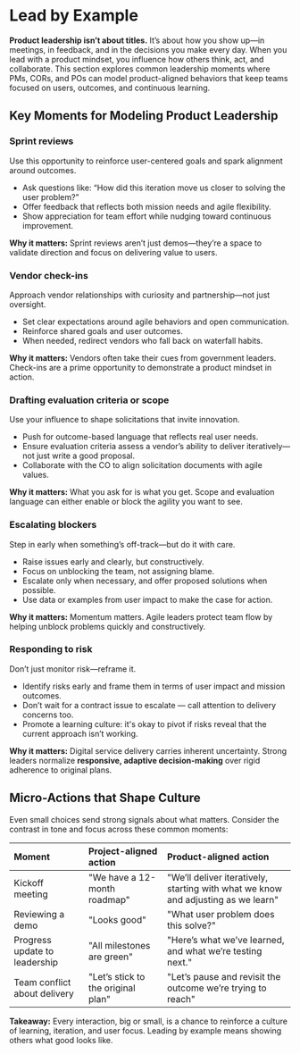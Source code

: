 # Lead by Example 

**Product leadership isn’t about titles.** It’s about how you show up—in meetings, in feedback, and in the decisions you make every day. When you lead with a product mindset, you influence how others think, act, and collaborate. This section explores common leadership moments where PMs, CORs, and POs can model product-aligned behaviors that keep teams focused on users, outcomes, and continuous learning.

## Key Moments for Modeling Product Leadership

### Sprint reviews

Use this opportunity to reinforce user-centered goals and spark alignment around outcomes.

* Ask questions like: “How did this iteration move us closer to solving the user problem?” 
* Offer feedback that reflects both mission needs and agile flexibility.  
* Show appreciation for team effort while nudging toward continuous improvement.

**Why it matters:** Sprint reviews aren’t just demos—they’re a space to validate direction and focus on delivering value to users.

### Vendor check-ins 
Approach vendor relationships with curiosity and partnership—not just oversight.

* Set clear expectations around agile behaviors and open communication.  
* Reinforce shared goals and user outcomes.  
* When needed, redirect vendors who fall back on waterfall habits.

**Why it matters:** Vendors often take their cues from government leaders. Check-ins are a prime opportunity to demonstrate a product mindset in action.

### Drafting evaluation criteria or scope

Use your influence to shape solicitations that invite innovation.

* Push for outcome-based language that reflects real user needs.  
* Ensure evaluation criteria assess a vendor’s ability to deliver iteratively—not just write a good proposal.  
* Collaborate with the CO to align solicitation documents with agile values.

**Why it matters:** What you ask for is what you get. Scope and evaluation language can either enable or block the agility you want to see.

### Escalating blockers

Step in early when something’s off-track—but do it with care.

* Raise issues early and clearly, but constructively.  
* Focus on unblocking the team, not assigning blame.  
* Escalate only when necessary, and offer proposed solutions when possible.  
* Use data or examples from user impact to make the case for action.

**Why it matters:** Momentum matters. Agile leaders protect team flow by helping unblock problems quickly and constructively.

### Responding to risk
Don’t just monitor risk—reframe it.

* Identify risks early and frame them in terms of user impact and mission outcomes.  
* Don’t wait for a contract issue to escalate — call attention to delivery concerns too.  
* Promote a learning culture: it's okay to pivot if risks reveal that the current approach isn’t working.

**Why it matters:** Digital service delivery carries inherent uncertainty. Strong leaders normalize **responsive, adaptive decision-making** over rigid adherence to original plans.

## Micro-Actions that Shape Culture

Even small choices send strong signals about what matters. Consider the contrast in tone and focus across these common moments:

| Moment | Project-aligned action | Product-aligned action |
| :---- | :---- | :---- |
| Kickoff meeting | "We have a 12-month roadmap" | "We’ll deliver iteratively, starting with what we know and adjusting as we learn" |
| Reviewing a demo | "Looks good" | "What user problem does this solve?" |
| Progress update to leadership | "All milestones are green" | "Here’s what we’ve learned, and what we’re testing next." |
| Team conflict about delivery | "Let’s stick to the original plan" | "Let’s pause and revisit the outcome we’re trying to reach" |

**Takeaway:** Every interaction, big or small, is a chance to reinforce a culture of learning, iteration, and user focus. Leading by example means showing others what good looks like.

